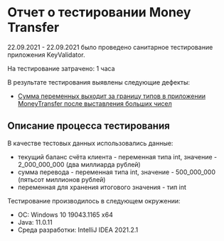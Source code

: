 # Отчет о тестировании Money Transfer

22.09.2021 - 22.09.2021 было проведено санитарное тестирование приложения KeyValidator.

На тестирование затрачено: 1 часа

В результате тестирования выявлены следующие дефекты:
* [Сумма переменных выходит за границу типов в приложении MoneyTransfer после выставления больших чисел](https://github.com/bigsurmoon/java2.1/issues/1)

## Описание процесса тестирования

В качестве тестовых данных использовались данные:
* текущий баланс счёта клиента - переменная типа int, значение - 2_000_000_000 (два миллиарда рублей)
* сумма перевода - переменная типа int, значение - 500_000_000 (пятьсот миллионов рублей)
* переменная для хранения итогового значения - тип int

Тестирование производилось в следующем окружении:
* ОС: Windows 10 19043.1165 x64
* Java: 11.0.11
* Среда разработки: IntelliJ IDEA 2021.2.1
